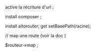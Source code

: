 active la récriture d'url ;



install composer ;

install altorouter; 
get setBasePath(racine);

// map une route (voir la doc )

$routeur->map ;

